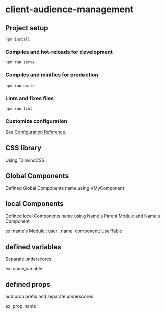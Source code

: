 # client-audience-management

## Project setup
```
npm install
```

### Compiles and hot-reloads for development
```
npm run serve
```

### Compiles and minifies for production
```
npm run build
```

### Lints and fixes files
```
npm run lint
```

### Customize configuration
See [Configuration Reference](https://cli.vuejs.org/config/).

## CSS library
Using TailwindCSS

## Global Components
Defined Global Components name using VMyComponent

## local Components
Defined local Components name using Name's Parent Module and Name's Component

ex: name's Module : user , name' component: UserTable 

## defined variables
Separate underscores

ex: name_variable  

## defined props
add prop prefix and separate underscores

ex: prop_name